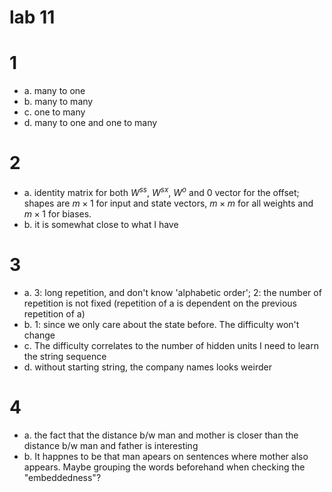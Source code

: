 # lab 11
# 1
- a. many to one
- b. many to many
- c. one to many
- d. many to one and one to many
# 2
- a. identity matrix for both $W^{ss}$, $W^{sx}$, $W^o$ and $0$ vector for the offset; shapes are $m\times 1$ for input and state vectors, $m\times m$ for all weights and $m\times 1$ for biases.
- b. it is somewhat close to what I have
# 3
- a. 3: long repetition, and don't know 'alphabetic order'; 2: the number of repetition is not fixed (repetition of a is dependent on the previous repetition of a)
- b. 1: since we only care about the state before. The difficulty won't change
- c. The difficulty correlates to the number of hidden units I need to learn the string sequence
- d. without starting string, the company names looks weirder
# 4
- a. the fact that the distance b/w man and mother is closer than the distance b/w man and father is interesting
- b. It happnes to be that man apears on sentences where mother also appears. Maybe grouping the words beforehand when checking the "embeddedness"?
